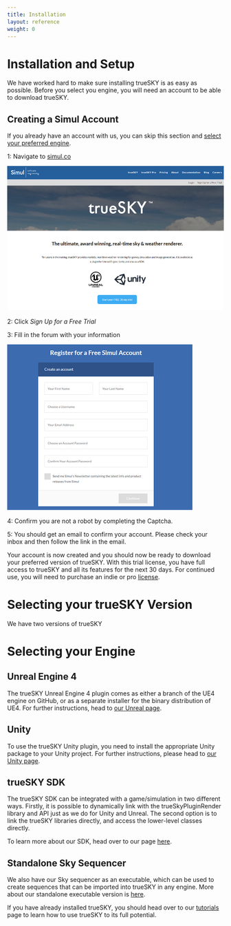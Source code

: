 ```yaml
---
title: Installation
layout: reference
weight: 0
---
```





Installation and Setup
====================
We have worked hard to make sure installing trueSKY is as easy as possible. Before you select you engine, you will need an account to be able to download trueSKY.


Creating a Simul Account
----------------
If you already have an account with us, you can skip this section and [select your preferred engine](#selecting-your-engine).

1: Navigate to [simul.co](https://simul.co/)

![](/Images/websiteHomepage.png)


2: Click *Sign Up for a Free Trial*



3: Fill in the forum with your information

![](/Images/signupForum.png)


4: Confirm you are not a robot by completing the Captcha.

5: You should get an email to confirm your account. Please check your inbox and then follow the link in the email.

Your account is now created and you should now be ready to download your preferred version of trueSKY. With this trial license, you have full access to trueSKY and all its features for the next 30 days. For continued use, you will need to purchase an indie or pro [license](legal).


Selecting your trueSKY Version
===============
We have two versions of trueSKY


Selecting your Engine
===================


Unreal Engine 4
---------------
The trueSKY Unreal Engine 4 plugin comes as either a branch of the UE4 engine on GitHub, or as a separate installer for the binary distribution of UE4. For further instructions, head to [our Unreal page](unreal/tutorial).

Unity
-----
To use the trueSKY Unity plugin, you need to install the appropriate Unity package to your Unity project. For further instructions, please head to [our Unity page](unity/tutorial).

trueSKY SDK
--------------
The trueSKY SDK can be integrated with a game/simulation in two different ways. Firstly, it is possible to dynamically link with the trueSkyPluginRender library and API just as we do for Unity and Unreal. The second option is to link the trueSKY libraries directly, and access the lower-level classes directly.

To learn more about our SDK, head over to our page [here](/sdk). 

Standalone Sky Sequencer
------------------------
We also have our Sky sequencer as an executable, which can be used to create sequences that can be imported into trueSKY in any engine. More about our standalone executable version is [here](tutorials/standalonesequencer.html).



If you have already installed trueSKY, you should head over to our [tutorials](tutorials) page to learn how to use trueSKY to its full potential.
